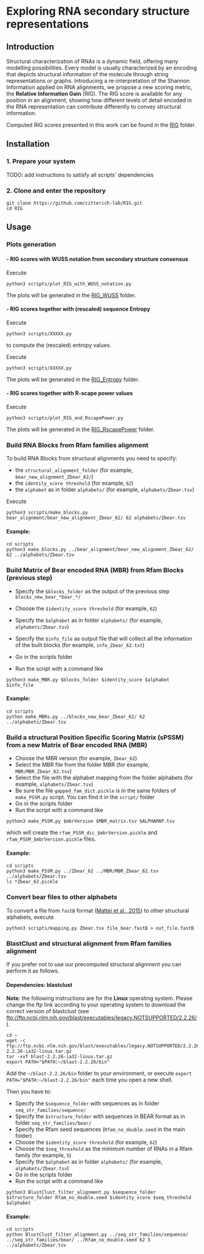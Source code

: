 # Exploring RNA secondary structure representations

## Introduction
Structural characterization of RNAs is a dynamic field, offering many modelling possibilities. Every model is usually 
characterized by an encoding that depicts structural information of the molecule through string representations or graphs. 
Introducing a re-interpretation of the Shannon Information applied on RNA alignments, we propose a new scoring metric, 
the **Relative Information Gain** (RIG). The RIG score is available for any position in an alignment, showing how different 
levels of detail encoded in the RNA representation can contribute differently to convey structural information.

Computed RIG scores presented in this work can be found in the [RIG](data/RIG) folder.

## Installation

### 1. Prepare your system

TODO: add instructions to satisfy all scripts' dependencies

### 2. Clone and enter the repository

```
git clone https://github.com/citterich-lab/RIG.git
cd RIG
```

## Usage


### Plots generation
 
#### - RIG scores with WUSS notation from secondary structure consensus
Execute

```
python3 scripts/plot_RIG_with_WUSS_notation.py 
```

The plots will be generated in the [RIG_WUSS](plots/RIG_WUSS) folder.


#### - RIG scores together with (rescaled) sequence Entropy

Execute

```
python3 scripts/XXXXX.py 
```

to compute the (rescaled) entropy values.

Execute

```
python3 scripts/XXXXX.py 
```

The plots will be generated in the [RIG_Entropy](plots/RIG_Entropy) folder.


#### - RIG scores together with R-scape power values
Execute

```
python3 scripts/plot_RIG_and_RscapePower.py 
```

The plots will be generated in the [RIG_RscapePower](plots/RIG_RscapePower) folder.


### Build RNA Blocks from Rfam families alignment

To build RNA Blocks from structural alignments you need to specify:

* the `structural_alignment_folder` (for example, `bear_new_alignment_Zbear_62/`)
* the `identity_score threshold` (for example, `62`)
* the `alphabet` as in folder `alphabets/` (for example, `alphabets/Zbear.tsv`)

Execute

```
python3 scripts/make_blocks.py bear_alignment/bear_new_alignment_Zbear_62/ 62 alphabets/Zbear.tsv
```

#### Example:
```
cd scripts
python3 make_blocks.py ../bear_alignment/bear_new_alignment_Zbear_62/ 62 ../alphabets/Zbear.tsv
```

### Build Matrix of Bear encoded RNA (MBR) from Rfam Blocks (previous step)

* Specify the `$blocks_folder` as the output of the previous step `blocks_new_bear_*bear_*/`
* Choose the `$identity_score threshold` (for example, `62`)
* Specify the `$alphabet` as in folder `alphabets/` (for example, `alphabets/Zbear.tsv`)
* Specify the `$info_file` as output file that will collect all the information of the built blocks (for example, `info_Zbear_62.txt`)

* Go in the scripts folder
* Run the script with a command like

```
python3 make_MBR.py $blocks_folder $identity_score $alphabet $info_file
```

#### Example:
```
cd scripts
python make_MBRs.py ../blocks_new_bear_Zbear_62/ 62 ../alphabets/Zbear.tsv
```



### Build a structural Position Specific Scoring Matrix (sPSSM) from a new Matrix of Bear encoded RNA (MBR)

* Choose the MBR version (for example, `Zbear_62`)
* Select the MBR file from the folder MBR (for example, `MBR/MBR_Zbear_62.tsv`)
* Select the file with the alphabet mapping from the folder alphabets (for example, `alphabets/Zbear.tsv`)
* Be sure the file `gapped_fam_dict.pickle` is in the same folders of `make_PSSM.py` script. You can find it in the `script/` folder
* Go in the scripts folder
* Run the script with a command like

`python3 make_PSSM.py $mbrVersion $MBR_matrix.tsv $ALPHAMAP.tsv`

which will create the `rfam_PSSM_dic_$mbrVersion.pickle` and `rfam_PSSM_$mbrVersion.pickle` files.

#### Example:
```
cd scripts
python3 make_PSSM.py ../Zbear_62 ../MBR/MBR_Zbear_62.tsv ../alphabets/Zbear.tsv
ls *Zbear_62.pickle
```

### Convert bear files to other alphabets
To convert a file from `fastB` format ([Mattei et al., 2015](https://academic.oup.com/nar/article/43/W1/W493/2467934)) 
to other structural alphabets, execute

```
python3 scripts/mapping.py Zbear.tsv file_bear.fastB > out_file.fastB
```

### BlastClust and structural alignment from Rfam families alignment

If you prefer not to use our precomputed structural alignment you can perform it as follows.

#### Dependencies: blastclust

**Note**: the following instructions are for the **Linux** operating system. Please change the ftp link according to your operating system to download the correct version of blastclust (see ftp://ftp.ncbi.nlm.nih.gov/blast/executables/legacy.NOTSUPPORTED/2.2.26/).

```
cd ~
wget -c ftp://ftp.ncbi.nlm.nih.gov/blast/executables/legacy.NOTSUPPORTED/2.2.26/blast-2.2.26-ia32-linux.tar.gz
tar -xvf blast-2.2.26-ia32-linux.tar.gz
export PATH="$PATH:~/blast-2.2.26/bin"
```
Add the `~/blast-2.2.26/bin` folder to your environment, or execute `export PATH="$PATH:~/blast-2.2.26/bin"` each time you open a new shell.


Then you have to:

* Specify the `$sequence_folder` with sequences as in folder `seq_str_families/sequence/` 
* Specify the `$structure_folder` with sequences in BEAR format as in folder `seq_str_families/bear/`
* Specify the Rfam seed sequences (`Rfam_no_double.seed` in the main folder)
* Choose the `$identity_score threshold` (for example, `62`)
* Choose the `$seq_threshold` as the minimum number of RNAs in a Rfam family (for example, `5`)
* Specify the `$alphabet` as in folder `alphabets/` (for example, `alphabets/Zbear.tsv`)
* Go in the scripts folder
* Run the script with a command like

```
python3 BlustClust_filter_alignment.py $sequence_folder $structure_folder Rfam_no_double.seed $identity_score $seq_threshold $alphabet
```

#### Example:
```
cd scripts
python BlustClust_filter_alignment.py ../seq_str_families/sequence/ ../seq_str_families/bear/ ../Rfam_no_double.seed 62 5 ../alphabets/Zbear.tsv
```

